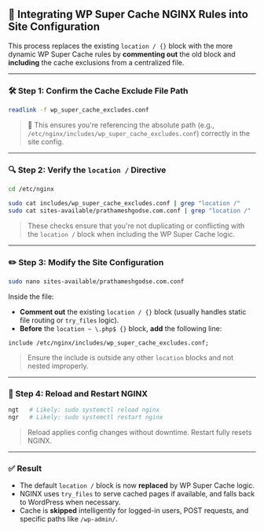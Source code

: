 
## 🔧 Integrating WP Super Cache NGINX Rules into Site Configuration

This process replaces the existing `location / {}` block with the more dynamic WP Super Cache rules by **commenting out** the old block and **including** the cache exclusions from a centralized file.

---

### 🛠️ Step 1: Confirm the Cache Exclude File Path

```bash
readlink -f wp_super_cache_excludes.conf
```

> 🧭 This ensures you're referencing the absolute path (e.g., `/etc/nginx/includes/wp_super_cache_excludes.conf`) correctly in the site config.

---

### 🔍 Step 2: Verify the `location /` Directive

```bash
cd /etc/nginx

sudo cat includes/wp_super_cache_excludes.conf | grep "location /"
sudo cat sites-available/prathameshgodse.com.conf | grep "location /"
```

> These checks ensure that you're not duplicating or conflicting with the `location /` block when including the WP Super Cache logic.

---

### ✏️ Step 3: Modify the Site Configuration

```bash
sudo nano sites-available/prathameshgodse.com.conf
```

Inside the file:

* **Comment out** the existing `location / {}` block (usually handles static file routing or `try_files` logic).
* **Before** the `location ~ \.php$ {}` block, **add** the following line:

```nginx
include /etc/nginx/includes/wp_super_cache_excludes.conf;
```

> Ensure the include is outside any other `location` blocks and not nested improperly.

---

### 🔁 Step 4: Reload and Restart NGINX

```bash
ngt   # Likely: sudo systemctl reload nginx
ngr   # Likely: sudo systemctl restart nginx
```

> Reload applies config changes without downtime. Restart fully resets NGINX.

---

### ✅ Result

* The default `location /` block is now **replaced** by WP Super Cache logic.
* NGINX uses `try_files` to serve cached pages if available, and falls back to WordPress when necessary.
* Cache is **skipped** intelligently for logged-in users, POST requests, and specific paths like `/wp-admin/`.
